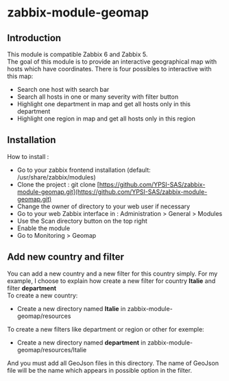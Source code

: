 # zabbix-module-geomap

## Introduction
This module is compatible Zabbix 6 and Zabbix 5.</br>
The goal of this module is to provide an interactive geographical map with hosts which have coordinates. There is four possibles to interactive with this map:
* Search one host with search bar
* Search all hosts in one or many severity with filter button
* Highlight one department in map and get all hosts only in this department
* Highlight one region in map and get all hosts only in this region


## Installation
How to install :
* Go to your zabbix frontend installation (default: /usr/share/zabbix/modules)
* Clone the project : git clone [https://github.com/YPSI-SAS/zabbix-module-geomap.git](https://github.com/YPSI-SAS/zabbix-module-geomap.git)
* Change the owner of directory to your web user if necessary
* Go to your web Zabbix interface in : Administration > General > Modules
* Use the Scan directory button on the top right
* Enable the module
* Go to Monitoring > Geomap

## Add new country and filter
You can add a new country and a new filter for this country simply. For my example, I choose to explain how create a new filter for country **Italie** and filter **department** </br>
To create a new country:
* Create a new directory named **Italie** in zabbix-module-geomap/resources

To create a new filters like department or region or other for exemple:
* Create a new directory named **department** in zabbix-module-geomap/resources/Italie

And you must add all GeoJson files in this directory. The name of GeoJson file will be the name which appears in possible option in the filter.
